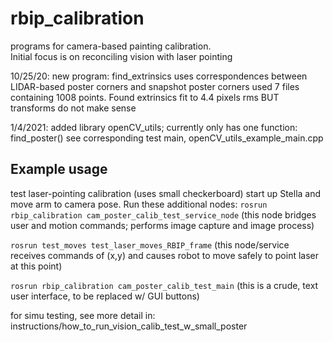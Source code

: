 # rbip_calibration
programs for camera-based painting calibration.  
Initial focus is on reconciling vision with laser pointing



10/25/20:
new program: find_extrinsics
uses correspondences between LIDAR-based poster corners and snapshot poster corners
used 7 files containing 1008 points.
Found extrinsics fit to 4.4 pixels rms
BUT transforms do not make sense

1/4/2021:
added library openCV_utils; currently only has one function: find_poster()
see corresponding test main, openCV_utils_example_main.cpp


## Example usage
test laser-pointing calibration (uses small checkerboard)
start up Stella and move arm to camera pose.  Run these additional nodes:
`rosrun rbip_calibration cam_poster_calib_test_service_node`
  (this node bridges user and motion commands; performs image capture and image process)

`rosrun test_moves test_laser_moves_RBIP_frame`
   (this node/service receives commands of (x,y) and causes robot to move safely to point laser at this point)
    
`rosrun rbip_calibration cam_poster_calib_test_main`
   (this is a crude, text user interface, to be replaced w/ GUI buttons)

for simu testing, see more detail in: instructions/how_to_run_vision_calib_test_w_small_poster
